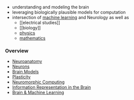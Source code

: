 + understanding and modeling the brain
+ leveraging biologically plausible models for computation
+ intersection of [machine learning](../Machine%20Learning/Machine%20Learning.md) and Neurology as well as
	+ [[electrical studies]]
	+ [[biology]]
	+ [physics](../../Mathematik/Physik/Physik.md)
	+ [mathematics](../../../Mathematik/Allgemeine%20Mathematik/Allgemeine%20Mathematik.md)
### Overview
+ [Neuroanatomy](Neuroanatomy.md)
+ [Neurons](Neurons/Neurons.md)
+ [Brain Models](Brain%20Models/Brain%20Models.md)
+ [Plasticity](Plasticity/Plasticity.md)
+ [Neuromorphic Computing](Neuromorphic%20Computing/Neuromorphic%20Computing.md)
+ [Information Representation in the Brain](Information%20Representation%20in%20the%20Brain/Information%20Representation%20in%20the%20Brain.md)
+ [Brain & Machine Learning](Plasticity/Brain%20&%20Machine%20Learning.md)